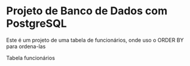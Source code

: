 <h1>Projeto de Banco de Dados com PostgreSQL</h1>
<p>Este é um projeto de uma tabela de funcionários, onde uso o ORDER BY para ordena-las</p>
<p>Tabela funcionários</p>
